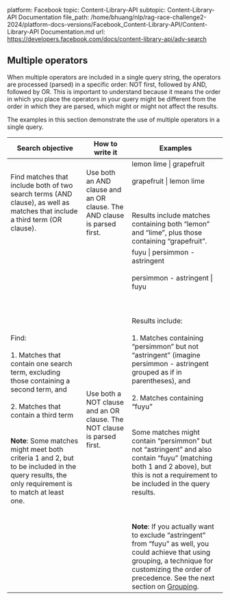 platform: Facebook
topic: Content-Library-API
subtopic: Content-Library-API Documentation
file_path: /home/bhuang/nlp/rag-race-challenge2-2024/platform-docs-versions/Facebook_Content-Library-API/Content-Library-API Documentation.md
url: https://developers.facebook.com/docs/content-library-api/adv-search


## Multiple operators

When multiple operators are included in a single query string, the operators are processed (parsed) in a specific order: NOT first, followed by AND, followed by OR. This is important to understand because it means the order in which you place the operators in your query might be different from the order in which they are parsed, which might or might not affect the results.

The examples in this section demonstrate the use of multiple operators in a single query.

| Search objective | How to write it | Examples |
| --- | --- | --- |
| Find matches that include both of two search terms (AND clause), as well as matches that include a third term (OR clause). | Use both an AND clause and an OR clause. The AND clause is parsed first. | lemon lime \| grapefruit<br><br>grapefruit \| lemon lime<br><br>  <br><br>Results include matches containing both “lemon” and “lime”, plus those containing “grapefruit”. |
| Find:<br><br>1. Matches that contain one search term, excluding those containing a second term, and<br>    <br>2. Matches that contain a third term<br>    <br><br>**Note**: Some matches might meet both criteria 1 and 2, but to be included in the query results, the only requirement is to match at least one. | Use both a NOT clause and an OR clause. The NOT clause is parsed first. | fuyu \| persimmon - astringent<br><br>persimmon - astringent \| fuyu<br><br>  <br><br>Results include:<br><br>1. Matches containing “persimmon” but not “astringent” (imagine persimmon - astringent grouped as if in parentheses), and<br>    <br>2. Matches containing “fuyu”<br>    <br><br>Some matches might contain “persimmon” but not “astringent” and also contain “fuyu” (matching both 1 and 2 above), but this is not a requirement to be included in the query results.<br><br>  <br><br>**Note**: If you actually want to exclude “astringent” from “fuyu” as well, you could achieve that using grouping, a technique for customizing the order of precedence. See the next section on [Grouping](#grouping-section). |